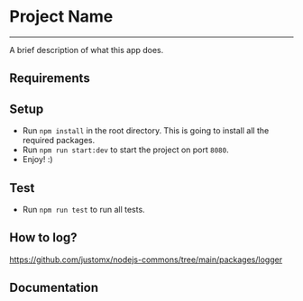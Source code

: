 # Project Name
---
A brief description of what this app does.

## Requirements

## Setup
- Run `npm install` in the root directory. This is going to install all the required packages.
- Run `npm run start:dev` to start the project on port `8080`.
- Enjoy! :)

## Test
- Run `npm run test` to run all tests.

## How to log?
https://github.com/justomx/nodejs-commons/tree/main/packages/logger

## Documentation
